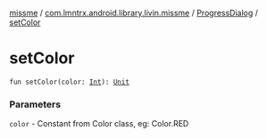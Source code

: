 [missme](../../index.md) / [com.lmntrx.android.library.livin.missme](../index.md) / [ProgressDialog](index.md) / [setColor](./set-color.md)

# setColor

`fun setColor(color: `[`Int`](https://kotlinlang.org/api/latest/jvm/stdlib/kotlin/-int/index.html)`): `[`Unit`](https://kotlinlang.org/api/latest/jvm/stdlib/kotlin/-unit/index.html)

### Parameters

`color` - Constant from Color class, eg: Color.RED